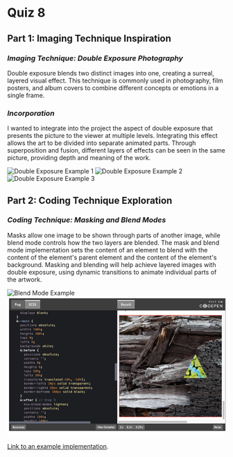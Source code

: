 # Quiz 8

## Part 1: Imaging Technique Inspiration

### _Imaging Technique: Double Exposure Photography_

Double exposure blends two distinct images into one, creating a surreal, layered visual effect. This technique is commonly used in photography, film posters, and album covers to combine different concepts or emotions in a single frame.

### _Incorporation_

I wanted to integrate into the project the aspect of double exposure that presents the picture to the viewer at multiple levels. Integrating this effect allows the art to be divided into separate animated parts. Through superposition and fusion, different layers of effects can be seen in the same picture, providing depth and meaning of the work.

![Double Exposure Example 1](https://img.kelbymediagroup.com/layersmagazine/files/2015/12/1_MuhammedFaread.jpg)
![Double Exposure Example 2](https://img.kelbymediagroup.com/layersmagazine/files/2015/12/7_Andr%C3%A9sGallardoAlbajar.jpg)
![Double Exposure Example 3](https://img.kelbymediagroup.com/layersmagazine/files/2015/12/5_DanMountford.jpg)


## Part 2: Coding Technique Exploration

### _Coding Technique: Masking and Blend Modes_

Masks allow one image to be shown through parts of another image, while blend mode controls how the two layers are blended. The mask and blend mode implementation sets the content of an element to blend with the content of the element's parent element and the content of the element's background. Masking and blending will help achieve layered images with double exposure, using dynamic transitions to animate individual parts of the artwork.

![Blend Mode Example](http://i.imgur.com/TGiNDnj.gif)
![Code Example](/Coding%20technique%20in%20action.png)

[Link to an example implementation](https://codepen.io/jonnyscholes/post/css-blend-modes).

